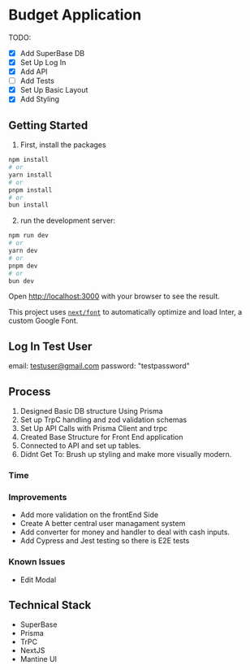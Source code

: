 # Budget Application

TODO:

- [x] Add SuperBase DB
- [x] Set Up Log In
- [x] Add API
- [ ] Add Tests
- [x] Set Up Basic Layout
- [x] Add Styling

## Getting Started

1. First, install the packages

```bash
npm install
# or
yarn install
# or
pnpm install
# or
bun install
```

2. run the development server:

```bash
npm run dev
# or
yarn dev
# or
pnpm dev
# or
bun dev
```

Open [http://localhost:3000](http://localhost:3000) with your browser to see the result.

This project uses [`next/font`](https://nextjs.org/docs/basic-features/font-optimization) to automatically optimize and load Inter, a custom Google Font.

## Log In Test User

email: testuser@gmail.com
password: "testpassword"

## Process

1. Designed Basic DB structure Using Prisma
2. Set up TrpC handling and zod validation schemas
3. Set Up API Calls with Prisma Client and trpc
4. Created Base Structure for Front End application
5. Connected to API and set up tables.
6. Didnt Get To: Brush up styling and make more visually modern.

### Time

### Improvements

- Add more validation on the frontEnd Side
- Create A better central user managament system
- Add converter for money and handler to deal with cash inputs.
- Add Cypress and Jest testing so there is E2E tests

### Known Issues

- Edit Modal

## Technical Stack

- SuperBase
- Prisma
- TrPC
- NextJS
- Mantine UI
